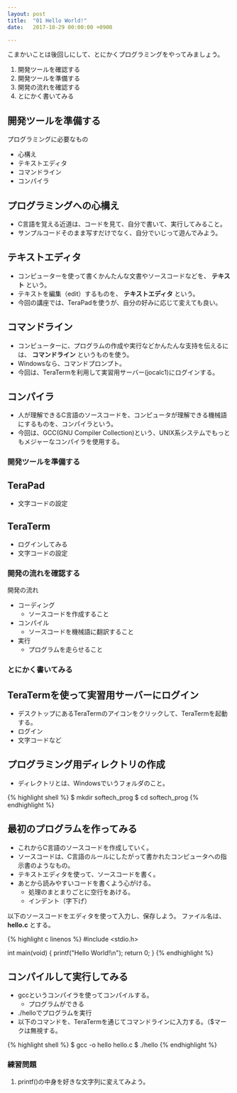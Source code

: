 ```yaml
---
layout: post
title:  "01 Hello World!"
date:   2017-10-29 00:00:00 +0900

---
```


こまかいことは後回しにして、とにかくプログラミングをやってみましょう。

1. 開発ツールを確認する
2. 開発ツールを準備する
3. 開発の流れを確認する
4. とにかく書いてみる

## 開発ツールを準備する
プログラミングに必要なもの

- 心構え
- テキストエディタ
- コマンドライン
- コンパイラ

## プログラミングへの心構え

- C言語を覚える近道は、コードを見て、自分で書いて、実行してみること。
- サンプルコードそのまま写すだけでなく、自分でいじって遊んでみよう。

## テキストエディタ

- コンピューターを使って書くかんたんな文書やソースコードなどを、 **テキスト** という。
- テキストを編集（edit）するものを、 **テキストエディタ** という。
- 今回の講座では、TeraPadを使うが、自分の好みに応じて変えても良い。

## コマンドライン

- コンピューターに、プログラムの作成や実行などかんたんな支持を伝えるには、 **コマンドライン** というものを使う。
- Windowsなら、コマンドプロンプト。
- 今回は、TeraTermを利用して実習用サーバー(jocalc1)にログインする。

## コンパイラ

- 人が理解できるC言語のソースコードを、コンピュータが理解できる機械語にするものを、コンパイラという。
- 今回は、GCC(GNU Compiler Collection)という、UNIX系システムでもっともメジャーなコンパイラを使用する。

### 開発ツールを準備する

## TeraPad

- 文字コードの設定

## TeraTerm

- ログインしてみる
- 文字コードの設定

### 開発の流れを確認する
開発の流れ

- コーディング
  * ソースコードを作成すること
- コンパイル
  * ソースコードを機械語に翻訳すること
- 実行
  * プログラムを走らせること

### とにかく書いてみる

## TeraTermを使って実習用サーバーにログイン

- デスクトップにあるTeraTermのアイコンをクリックして、TeraTermを起動する。
- ログイン
- 文字コードなど

## プログラミング用ディレクトリの作成

- ディレクトリとは、Windowsでいうフォルダのこと。

{% highlight shell %}
$ mkdir softech_prog
$ cd softech_prog
{% endhighlight %}

## 最初のプログラムを作ってみる

- これからC言語のソースコードを作成していく。
- ソースコードは、C言語のルールにしたがって書かれたコンピュータへの指示書のようなもの。
- テキストエディタを使って、ソースコードを書く。
- あとから読みやすいコードを書くよう心がける。
  * 処理のまとまりごとに空行をあける。
  * インデント（字下げ）

以下のソースコードをエディタを使って入力し、保存しよう。
ファイル名は、 **hello.c** とする。

{% highlight c linenos %}
#include <stdio.h>

int main(void) {
        printf("Hello World!\n");
        return 0;
}
{% endhighlight %}


## コンパイルして実行してみる

- gccというコンパイラを使ってコンパイルする。
  * プログラムができる
- ./helloでプログラムを実行
- 以下のコマンドを、TeraTermを通じてコマンドラインに入力する。（$マークは無視する。

{% highlight shell %}
$ gcc -o hello hello.c
$ ./hello
{% endhighlight %}

### 練習問題

1. printf()の中身を好きな文字列に変えてみよう。

